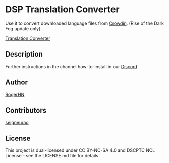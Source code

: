 # DSP Translation Converter

Use it to convert downloaded language files from [Crowdin](https://crowdin.com/project/dyson-sphere-program).
(Rise of the Dark Fog update only)

[Translation Converter](https://dspcd.github.io/translation-converter/)

## Description
Further instructions in the channel how-to-install in our [Discord](https://discord.gg/HrAF896H9A)

## Author

[RogerHN](https://github.com/rogerhnn)

## Contributors

[seigneurao](https://github.com/seigneurao)

## License

This project is dual-licensed under CC BY-NC-SA 4.0 and DSCPTC NCL License - see the LICENSE.md file for details
